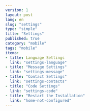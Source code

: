 ```yaml
---
version: 1
layout: post
lang: en
slug: "settings"
type: "simple"
title: "Settings"
published: true
category: "mobile"
tags: "mobile"
items:
- title: Language Settings
  link: "settings-language"
- title: "Message Settings"
  link: "settings-message"
- title: "Contact Settings"
  link: "settings-contacts"
- title: "Code Settings"
  link: "settings-code"
- title: "Restart the Installation"
  link: "home-not-configured"
---
```

